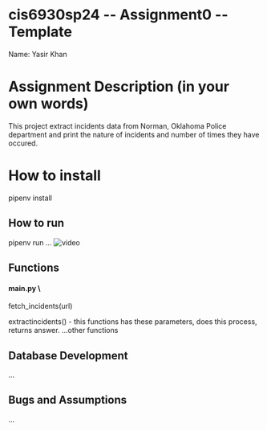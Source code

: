 # cis6930sp24 -- Assignment0 -- Template

Name: Yasir Khan

# Assignment Description (in your own words)
This project extract incidents data from Norman, Oklahoma Police department and print the nature of incidents and number of times they have occured.

# How to install
pipenv install

## How to run
pipenv run ...
![video](video)


## Functions
#### main.py \
fetch_incidents(url)

extractincidents() - this functions has these parameters, does this process, returns answer.
...other functions

## Database Development
...

## Bugs and Assumptions
...
